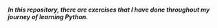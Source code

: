##### In this repository, there are exercises that I have done throughout my journey of learning Python.
